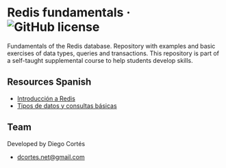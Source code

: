 # Redis fundamentals &middot; ![GitHub license](https://img.shields.io/badge/license-MIT-blue.svg)

Fundamentals of the Redis database. Repository with examples and basic exercises of data types, queries and transactions. This repository is part of a self-taught supplemental course to help students develop skills.

## Resources Spanish

* [Introducción a Redis](https://medium.com/@diego.coder/introducci%C3%B3n-a-redis-bdcdccbf596e)
* [Tipos de datos y consultas básicas](https://medium.com/@diego.coder/tipos-de-datos-y-consultas-b%C3%A1sicas-en-redis-crud-8ff91a4602f3)



## Team

Developed by Diego Cortés

* dcortes.net@gmail.com